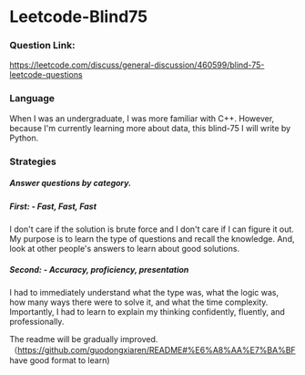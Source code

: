 # Leetcode-Blind75
### Question Link: 
https://leetcode.com/discuss/general-discussion/460599/blind-75-leetcode-questions

### Language
When I was an undergraduate, I was more familiar with C++. However, because I'm currently learning more about data, this blind-75 I will write by Python. 

### Strategies 
##### Answer questions by category.
##### First: - Fast, Fast, Fast
I don't care if the solution is brute force and I don't care if I can figure it out. 
My purpose is to learn the type of questions and recall the knowledge. 
And, look at other people's answers to learn about good solutions.
##### Second: - Accuracy, proficiency, presentation
I had to immediately understand what the type was, what the logic was, how many ways there were to solve it, and what the time complexity.
Importantly, I had to learn to explain my thinking confidently, fluently, and professionally.



The readme will be gradually improved.（https://github.com/guodongxiaren/README#%E6%A8%AA%E7%BA%BF have good format to learn)

